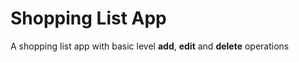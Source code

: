 # Shopping List App

A shopping list app with basic level **add**, **edit** and **delete** operations
